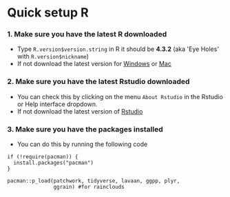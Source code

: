 # Quick setup R

### 1. Make sure you have the latest R downloaded
- Type `R.version$version.string` in R it should be **4.3.2** (aka 'Eye Holes' with `R.version$nickname`)
- If not download the latest version for [Windows](https://cran.r-project.org/bin/windows/base/R-4.3.2-win.exe) or [Mac](https://cran.r-project.org/bin/macosx/)

### 2. Make sure you have the latest Rstudio downloaded
- You can check this by clicking on the menu `About Rstudio` in the Rstudio or Help interface dropdown.
- If not download the latest version of [Rstudio](https://posit.co/download/rstudio-desktop/)

### 3. Make sure you have the packages installed

- You can do this by running the following code 

```if (!require(pacman)) {  install.packages("pacman")}
pacman::p_load(patchwork, tidyverse, lavaan, ggpp, plyr,               ggrain) #for rainclouds```




